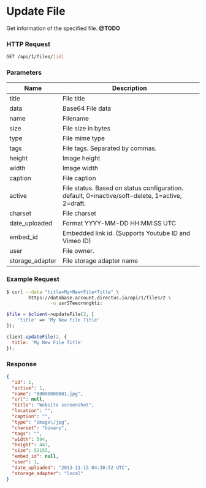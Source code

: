 # Update File

Get information of the specified file. **@TODO**

### HTTP Request

```bash
GET /api/1/files/[id]
```

### Parameters

Name            | Description
--------------- | ------------
title           | File title
data            | Base64 File data
name            | Filename
size            | File size in bytes
type            | File mime type
tags            | File tags. Separated by commas.
height          | Image height
width           | Image width
caption         | File caption
active          | File status. Based on status configuration. default, 0=inactive/soft-delete, 1=active, 2=draft.
charset         | File charset
date_uploaded   | Format YYYY-MM-DD HH:MM:SS UTC
embed_id        | Embedded link id. (Supports Youtube ID and Vimeo ID)
user            | File owner.
storage_adapter | File storage adapter name

### Example Request

```bash
$ curl --data "title=My+New+File+Title" \
        https://database.account.directus.io/api/1/files/2 \
                -u usrSTeeornngkti:
```

```php
$file = $client->updateFile(2, [
    'title' => 'My New File Title'
]);
```

```javascript
client.updateFile(2, {
  title: 'My New File Title'
});
```

### Response

```json
{
  "id": 1,
  "active": 1,
  "name": "00000000001.jpg",
  "url": null,
  "title": "Website screenshot",
  "location": "",
  "caption": "",
  "type": "image\/jpg",
  "charset": "binary",
  "tags": "",
  "width": 594,
  "height": 447,
  "size": 52155,
  "embed_id": null,
  "user": 1,
  "date_uploaded": "2013-11-15 04:30:52 UTC",
  "storage_adapter": "local"
}
```

